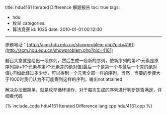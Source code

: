 title: hdu4161 Iterated Difference 解题报告
toc: true
tags:
  - hdu
  - 枚举
categories:
  - 算法竞赛
id: 1035
date: 2010-01-01 00:12:00
---

原题地址：[http://acm.hdu.edu.cn/showproblem.php?pid=4161](http://acm.hdu.edu.cn/showproblem.php?pid=4161)

题目大意就是给出一段序列，然后生成一段新的序列，使新序列的第i个元素是原序列第i+1个元素与第i个元素差的绝对值(最后一个是第一个与最后一个差的绝对值),问如此经过多少步，可以得到一个元素全部一样的序列，当然，当要的步骤大于1000时我们认为不可能得到这样的序列，输出not attained

解决办法很简单，就是枚举循环操作，对于每次生成的序列进行判断是否满足，详细看代码

{% include_code hdu4161 Iterated Difference lang:cpp hdu/4161.cpp %}